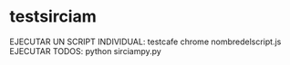 # testsirciam

EJECUTAR UN SCRIPT INDIVIDUAL: testcafe chrome nombredelscript.js
EJECUTAR TODOS: python sirciampy.py 
